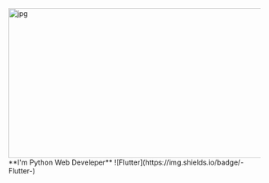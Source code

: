 <img align="right" alt="jpg" src="https://github.com/ShairbekovBakyt/ShairbekovBakyt/blob/MasteR/assests/SHAIRBEKOV%20BAKYT.png" width="600" height="300" />
**I'm Python Web Develeper**
![Flutter](https://img.shields.io/badge/-Flutter-<COLOR>)
